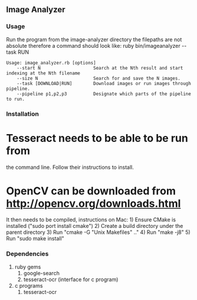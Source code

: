 ## Image Analyzer

### Usage
Run the program from the image-analyzer directory
the filepaths are not absolute therefore a command
should look like:
ruby bin/imageanalyzer --task RUN

```
Usage: image_analyzer.rb [options]
	--start N                    Search at the Nth result and start indexing at the Nth filename
	--size N                     Search for and save the N images.
	--task [DOWNLOAD|RUN]        Download images or run images through pipeline.
	--pipeline p1,p2,p3          Designate which parts of the pipeline to run.

```

### Installation
# Tesseract needs to be able to be run from
the command line. Follow their instructions
to install.

# OpenCV can be downloaded from http://opencv.org/downloads.html
It then needs to be compiled, instructions on Mac:
	1) Ensure CMake is installed ("sudo port install cmake")
	2) Create a build directory under the parent directory
	3) Run "cmake -G "Unix Makefiles" .."
	4) Run "make -j8"
	5) Run "sudo make install"

### Dependencies
1. ruby gems
   1. google-search
   2. tesseract-ocr (interface for c program)
2. c programs
   1. tesseract-ocr
